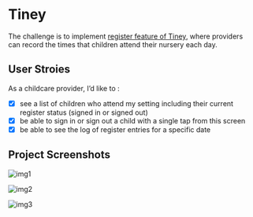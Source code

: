 # Tiney

The challenge is to implement [register feature of Tiney](https://docs.google.com/document/d/15OaqYC2Ko8yLXh-GE8S6Qj7bkD2FD8UQ8uHhIAbPQk4/edit), where providers can record the times that children attend their nursery each day. 

## User Stroies
As a childcare provider, I’d like to :
- [x] see a list of children who attend my setting including their current register status (signed in or signed out)
- [x] be able to sign in or sign out a child with a single tap from this screen
- [x] be able to see the log of register entries for a specific date

## Project Screenshots
![img1](https://user-images.githubusercontent.com/90449646/176801344-24c4985e-8166-41eb-beb6-8969de37a37a.png)

![img2](https://user-images.githubusercontent.com/90449646/176801456-2a788859-3647-47a6-ae9e-77476687d1f1.png)

![img3](https://user-images.githubusercontent.com/90449646/176801538-8fc20a33-4cf9-4c49-9160-c65bf0f93032.png)
